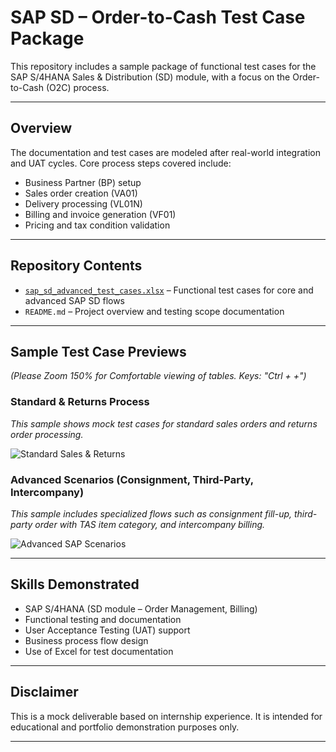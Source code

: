 # SAP SD – Order-to-Cash Test Case Package

This repository includes a sample package of functional test cases for the SAP S/4HANA Sales & Distribution (SD) module, with a focus on the Order-to-Cash (O2C) process.

---

## Overview

The documentation and test cases are modeled after real-world integration and UAT cycles. Core process steps covered include:

- Business Partner (BP) setup  
- Sales order creation (VA01)  
- Delivery processing (VL01N)  
- Billing and invoice generation (VF01)  
- Pricing and tax condition validation  

---
## Repository Contents

- [`sap_sd_advanced_test_cases.xlsx`](./sap_sd_advanced_test_cases.xlsx) – Functional test cases for core and advanced SAP SD flows  
- `README.md` – Project overview and testing scope documentation  

---

## Sample Test Case Previews
_(Please Zoom 150% for Comfortable viewing of tables. Keys: "Ctrl + +")_
### Standard & Returns Process
_This sample shows mock test cases for standard sales orders and returns order processing._

![Standard Sales & Returns](https://i.imgur.com/BNgrnLG.jpeg)

### Advanced Scenarios (Consignment, Third-Party, Intercompany)
_This sample includes specialized flows such as consignment fill-up, third-party order with TAS item category, and intercompany billing._

![Advanced SAP Scenarios](https://i.imgur.com/CFEGXI4.jpeg)

---

## Skills Demonstrated

- SAP S/4HANA (SD module – Order Management, Billing)  
- Functional testing and documentation  
- User Acceptance Testing (UAT) support  
- Business process flow design  
- Use of Excel for test documentation

---

## Disclaimer

This is a mock deliverable based on internship experience. It is intended for educational and portfolio demonstration purposes only.

---

